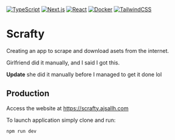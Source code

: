[![TypeScript](https://img.shields.io/badge/TypeScript-3178C6?logo=typescript&logoColor=fff)](#)
[![Next.js](https://img.shields.io/badge/Next.js-black?logo=next.js&logoColor=white)](#)
[![React](https://img.shields.io/badge/React-%2320232a.svg?logo=react&logoColor=%2361DAFB)](#)
[![Docker](https://img.shields.io/badge/Docker-2496ED?logo=docker&logoColor=fff)](#)
[![TailwindCSS](https://img.shields.io/badge/Tailwind%20CSS-%2338B2AC.svg?logo=tailwind-css&logoColor=white)](#)


# Scrafty

Creating an app to scrape and download asets from the internet.

Girlfriend did it manually, and I said I got this. 

**Update** she did it manually before I managed to get it done lol

## Production
Access the website at https://scrafty.ajsallh.com 

To launch application simply clone and run:
```
npm run dev
```